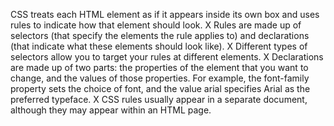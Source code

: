 CSS treats each HTML element as if it appears inside
its own box and uses rules to indicate how that
element should look.
X Rules are made up of selectors (that specify the
elements the rule applies to) and declarations (that
indicate what these elements should look like).
X Different types of selectors allow you to target your
rules at different elements.
X Declarations are made up of two parts: the properties
of the element that you want to change, and the values
of those properties. For example, the font-family
property sets the choice of font, and the value arial
specifies Arial as the preferred typeface.
X CSS rules usually appear in a separate document,
although they may appear within an HTML page.
